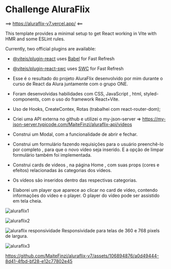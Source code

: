 # Challenge AluraFlix

==> https://aluraflix-v7.vercel.app/ <==

This template provides a minimal setup to get React working in Vite with HMR and some ESLint rules.

Currently, two official plugins are available:

- [@vitejs/plugin-react](https://github.com/vitejs/vite-plugin-react/blob/main/packages/plugin-react/README.md) uses [Babel](https://babeljs.io/) for Fast Refresh
- [@vitejs/plugin-react-swc](https://github.com/vitejs/vite-plugin-react-swc) uses [SWC](https://swc.rs/) for Fast Refresh

- Esse é o resultado do projeto AluraFlix desenvolvido por mim durante o curso de React da Alura juntamente com o grupo ONE.
- Foram desenvolvidas habilidades com CSS, JavaScript , html, styled-components, com o uso do framework React+Vite.
- Uso de Hooks, CreateContex, Rotas (trabalhei com react-router-dom);
- Criei uma API externa no github e utilizei o my-json-server  => https://my-json-server.typicode.com/MaiteFinzi/aluraflix-api/videos
- Construi um Modal, com a funcionalidade de abrir e fechar.
- Construi um formulário fazendo requisições para o usuário preenchê-lo por completo , para que o novo vídeo seja inserido. E a opção de limpar formulário também foi implementada.
- Construi cards de videos , na página Home , com suas props (cores e efeitos) relacionadas às categorias dos vídeos.
- Os vídeos são inseridos dentro das respectivas categorias.
- Elaborei um player que aparece ao clicar no card de vídeo, contendo informações do vídeo e o player. O player do vídeo pode ser assistido em tela cheia.
  

![aluraflix1](https://github.com/MaiteFinzi/aluraflix-v7/assets/106894876/1bd782e4-2a58-4c92-8210-3df09edd24f0)

![aluraflix2](https://github.com/MaiteFinzi/aluraflix-v7/assets/106894876/6d58b20d-4f51-4dec-b86b-6faec4bbd578)

![aluraflix responsividade](https://github.com/MaiteFinzi/aluraflix-v7/assets/106894876/4af1201c-d171-4de7-a634-719f1af2208c)
Responsividade para telas de 360 e 768 pixels de largura.

![aluraflix3](https://github.com/MaiteFinzi/aluraflix-v7/assets/106894876/9a204675-6f1d-4a59-a192-455eab073b72)




https://github.com/MaiteFinzi/aluraflix-v7/assets/106894876/a0d49444-8d41-4fbd-bf28-e12c77802e45




